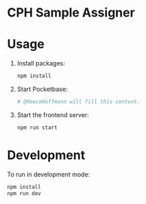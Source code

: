 # CPH Sample Assigner

# Usage

1. Install packages:
   ```bash
   npm install
   ```

2. Start Pocketbase:
   ```bash
   # @ReeceHoffmann will fill this content.
   ```

3. Start the frontend server:
   ```bash
   npm run start  
   ```

# Development

To run in development mode:

```bash
npm install
npm run dev
```
